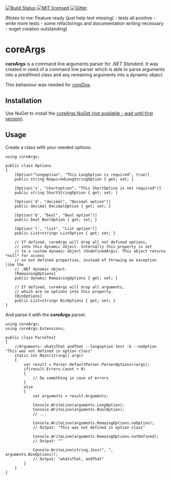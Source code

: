 [![Build Status](https://travis-ci.org/Geaz/coreArgs.svg?branch=master)](https://travis-ci.org/Geaz/coreArgs)
[![MIT licensed](https://img.shields.io/badge/license-MIT-blue.svg)](https://raw.githubusercontent.com/Geaz/coreArgs/master/LICENSE)
[![Gitter](https://badges.gitter.im/geaz84/coreArgs.svg)](https://gitter.im/geaz84/coreArgs?utm_source=badge&utm_medium=badge&utm_campaign=pr-badge)

(Notes to me: Feature ready (just help text missing) - tests all positive - write more tests - some refactorings and documentation writing necessary - nuget creation outstanding)

# coreArgs
**coreArgs** is a command line arguments parser for *.NET Standard*.
It was created in need of a command line parser which is able to parse arguments into
a predifined class and any remaining arguments into a dynamic object.

This behaviour was needed for [coreDox](http://github.com/geaz/coreDox).

## Installation

Use NuGet to install the [coreArgs NuGet (not available - wait until first version)](http://google.de).

## Usage

Create a class with your needed options.
```
using coreArgs;

public class Options
{
    [Option("longoption", "This LongOption is required", true)]
    public string RequiredLongStringOption { get; set; }

    [Option('s', "shortoption", "This ShortOption is not required")]
    public string ShortStringOption { get; set; }

    [Option('d', "decimal", "Decimal option")]
    public decimal DecimalOption { get; set; }

    [Option('b', "bool", "Bool option")]
    public bool BoolOption { get; set; }

    [Option('l', "list", "List option")]
    public List<string> ListOption { get; set; }

    // If defined, coreArgs will drop all not defined options,
    // into this dynamic object. Internally this property is set
    // to a custom dynamic object (UndefinedArgs). This object returns *null* for access
    // on not defined properties, instead of throwing an exception like the 
    // .NET dynamic object.
    [RemainingOptions]
    public dynamic RemainingOptions { get; set; }

    // If defined, coreArgs will drop all arguments,
    // which are no options into this property.
    [BinOptions]
    public List<string> BinOptions { get; set; }
}
```

And parse it with the **coreArgs** parser.
```
using coreArgs;
using coreArgs.Extensions;

public class ParseTest
{
    //Arguments: whatsThat andThat --longoption test -b --noOption "This was not defined in option class"
    static int Main(string[] args)
    { 
        var result = Parser.DefaultParser.Parse<Options>(args);
        if(result.Errors.Count > 0)
        {
            // Do something in case of errors
        }
        else
        {
            var arguments = result.Arguments;

            Console.WriteLine(arguments.LongOption);
            Console.WriteLine(arguments.BoolOption);
            // ...

            Console.WriteLine(arguments.RemaingOptions.noOption);
            // Output: "This was not defined in option class"

            Console.WriteLine(arguments.RemaingOptions.notDefined);
            // Output: ""
            
            Console.WriteLine(string.Join(", ", arguments.BinOptions));
            // Output: "whatsThat, andThat"
        }        
    }
}
```

